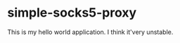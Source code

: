 simple-socks5-proxy
===================

This is my hello world application. I think it'very unstable.